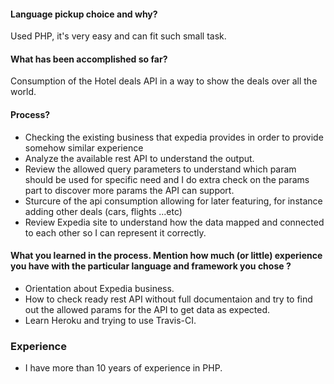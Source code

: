 #### Language pickup choice and why?
Used PHP, it's very easy and can fit such small task.

#### What has been accomplished so far?
Consumption of the Hotel deals API in a way to show the deals over all the world.

#### Process?
- Checking the existing business that expedia provides in order to provide somehow similar experience
- Analyze the available rest API to understand the output.
- Review the allowed query parameters to understand which param should be used for specific need and I do extra check on the params part to discover more params the API can support.
- Sturcure of the api consumption allowing for later featuring, for instance adding other deals (cars, flights ...etc)
- Review Expedia site to understand how the data mapped and connected to each other so I can represent it correctly.

#### What you learned in the process. Mention how much (or little) experience you have with the particular language and framework you chose ?
- Orientation about Expedia business.
- How to check ready rest API without full documentaion and try to find out the allowed params for the API to get data as expected.
- Learn Heroku and trying to use Travis-CI.

### Experience
- I have more than 10 years of experience in PHP.